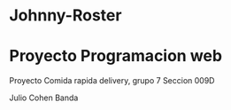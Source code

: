 # Johnny-Roster
# Proyecto Programacion web 


Proyecto Comida rapida delivery, grupo 7
Seccion 009D

Julio Cohen Banda
